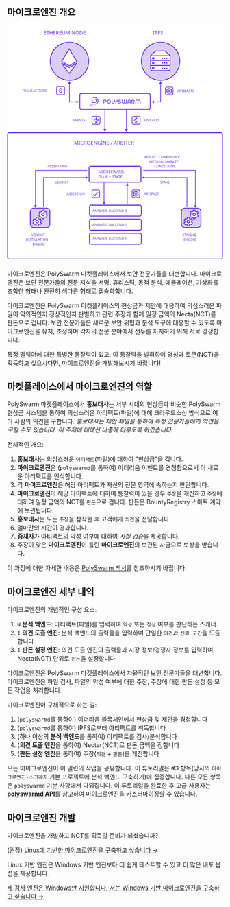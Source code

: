 ## 마이크로엔진 개요

![마이크로엔진 아키텍처](/public-src/images/microengine-architecture.svg)

마이크로엔진은 PolySwarm 마켓플레이스에서 보안 전문가들을 대변합니다. 마이크로엔진은 보안 전문가들의 전문 지식을 서명, 휴리스틱, 동적 분석, 에뮬레이션, 가상화를 조합한 형태나 완전히 색다른 형태로 캡슐화합니다.

마이크로엔진은 PolySwarm 마켓플레이스의 현상금과 제안에 대응하여 의심스러운 파일이 악의적인지 정상적인지 판별하고 관련 주장과 함께 일정 금액의 Necta(NCT)를 판돈으로 겁니다. 보안 전문가들은 새로운 보안 위협과 분석 도구에 대응할 수 있도록 마이크로엔진을 유지, 조정하며 각자의 전문 분야에서 선두를 차지하기 위해 서로 경쟁합니다.

특정 맬웨어에 대한 특별한 통찰력이 있고, 이 통찰력을 발휘하여 명성과 토큰(NCT)을 획득하고 싶으시다면, 마이크로엔진을 개발해보시기 바랍니다!

## 마켓플레이스에서 마이크로엔진의 역할

PolySwarm 마켓플레이스에서 **홍보대사**는 서부 시대의 현상금과 비슷한 PolySwarm 현상금 시스템을 통하여 의심스러운 아티팩트(파일)에 대해 크라우드소싱 방식으로 여러 사람의 의견을 구합니다. *홍보대사는 제안 채널을 통하여 특정 전문가들에게 의견을 구할 수도 있습니다. 이 주제에 대해선 나중에 다루도록 하겠습니다.*

전체적인 개요:

1. **홍보대사**는 의심스러운 `아티팩트`(파일)에 대하여 "현상금"을 겁니다.
2. **마이크로엔진**은 (`polyswarmd`를 통하여) 이더리움 이벤트를 경청함으로써 이 새로운 아티팩트를 인식합니다.
3. 각 **마이크로엔진**은 해당 아티팩트가 자신의 전문 영역에 속하는지 판단합니다.
4. **마이크로엔진**이 해당 아이팩트에 대하여 통찰력이 있을 경우 `주장`을 개진하고 `주장`에 대하여 일정 금액의 NCT를 `판돈`으로 겁니다. 판돈은 BountyRegistry 스마트 계약에 보관됩니다.
5. **홍보대사**는 모든 `주장`을 참작한 후 고객에게 `의견`을 전달합니다.
6. 얼마간의 시간이 경과합니다.
7. **중재자**가 아티팩트의 악성 여부에 대하여 *사실 검증*을 제공합니다.
8. 주장이 맞은 **마이크로엔진**이 틀린 **마이크로엔진**의 보관된 자금으로 보상을 받습니다.

이 과정에 대한 자세한 내용은 [PolySwarm 백서](https://polyswarm.io/polyswarm-whitepaper.pdf)를 참조하시기 바랍니다.

## 마이크로엔진 세부 내역

마이크로엔진의 개념적인 구성 요소:

1. `N` **분석 백엔드**: 아티팩트(파일)를 입력하여 `악성` 또는 `정상` 여부를 판단하는 스캐너.
2. `1` **의견 도출 엔진**: 분석 백엔드의 출력물을 입력하여 단일한 `의견`과 `신뢰 구간`을 도출합니다
3. `1` **판돈 설정 엔진**: 의견 도출 엔진의 출력물과 시장 정보/경쟁자 정보를 입력하여 Necta(NCT) 단위로 `판돈`을 설정합니다

마이크로엔진은 PolySwarm 마켓플레이스에서 자율적인 보안 전문가들을 대변합니다. 마이크로엔진은 파일 검사, 파일의 악성 여부에 대한 주장, 주장에 대한 판돈 설정 등 모든 작업을 처리합니다.

마이크로엔진이 구체적으로 하는 일:

1. (`polyswarmd`를 통하여) 이더리움 블록체인에서 현상금 및 제안을 경청합니다
2. (`polyswarmd`를 통하여) IPFS로부터 아티팩트를 취득합니다
3. (하나 이상의 **분석 백엔드**를 통하여) 아티팩트를 검사/분석합니다
4. (**의견 도출 엔진**을 통하여) Nectar(NCT)로 판돈 금액을 정합니다
5. (**판돈 설정 엔진**을 통하여) 주장(`의견` + `판돈`)을 개진합니다

모든 마이크로엔진이 이 일련의 작업을 공유합니다. 이 튜토리얼은 #3 항목(당사의 `마이크로엔진-스크래치` 기본 프로젝트에 분석 백엔드 구축하기)에 집중합니다. 다른 모든 항목은 `polyswarmd` 기본 사항에서 다뤄집니다. 이 튜토리얼을 완료한 후 고급 사용자는 [**polyswarmd API**](/polyswarmd-api/)를 참고하여 마이크로엔진을 커스터마이징할 수 있습니다.

## 마이크로엔진 개발

마이크로엔진을 개발하고 NCT를 획득할 준비가 되셨습니까?

(권장) [Linux에 기반한 마이크로엔진을 구축하고 싶습니다 →](/development-environment-linux/)

Linux 기반 엔진은 Windows 기반 엔진보다 더 쉽게 테스트할 수 있고 더 많은 배포 옵션을 제공합니다.

[제 검사 엔진은 Windows만 지원합니다. 저는 Windows 기반 마이크로엔진을 구축하고 싶습니다 →](/development-environment-windows/)